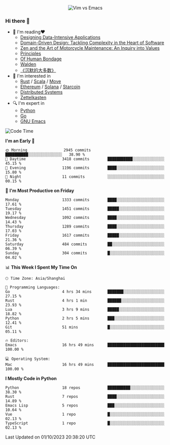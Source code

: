 <p align="center">
    <img src="https://gist.githubusercontent.com/coldnight/e696baffb094e71c96cb302118878eae/raw/40ea5053a6f66cc65f90f437e4173497da225958/banner.gif" alt="Vim vs Emacs" />
</p>

### Hi there 👋

- 📖 I'm reading❤️
    + [Designing Data-Intensive Applications](https://www.oreilly.com/library/view/designing-data-intensive-applications/9781491903063/)
    + [Domain-Driven Design: Tackling Complexity in the Heart of Software](https://www.dddcommunity.org/book/evans_2003/)
    + [Zen and the Art of Motorcycle Maintenance: An Inquiry into Values](https://en.wikipedia.org/wiki/Zen_and_the_Art_of_Motorcycle_Maintenance)
    + [Principles](https://www.principles.com/)
    + [Of Human Bondage](https://en.wikipedia.org/wiki/Of_Human_Bondage)
    + [Walden](https://en.wikipedia.org/wiki/Walden)
    + [《沉默的大多数》](https://en.wikipedia.org/wiki/Silent_majority)
- 🌱 I'm interested in
    + [Rust](https://www.rust-lang.org/) / [Scala](https://www.scala-lang.org/) / [Move](https://github.com/move-language/move/)
    + [Ethereum](https://ethereum.org/en/) / [Solana](https://solana.com/) / [Starcoin](https://github.com/starcoinorg/starcoin)
	+ [Distributed Systems](https://www.linuxzen.com/notes/topics/20200320174417_%E5%88%86%E5%B8%83%E5%BC%8F/)
	+ [Zettelkasten](https://www.linuxzen.com/notes/notes/20220120080920-slip_box/)
- 🔍 I'm expert in
    + [Python](https://www.python.org/)
    + [Go](https://go.dev/)
    + [GNU Emacs](https://www.gnu.org/software/emacs/)

<!--START_SECTION:waka-->
![Code Time](http://img.shields.io/badge/Code%20Time-2%2C403%20hrs%2050%20mins-blue)

**I'm an Early 🐤** 

```text
🌞 Morning                2945 commits        ██████████░░░░░░░░░░░░░░░   38.90 % 
🌆 Daytime                3418 commits        ███████████░░░░░░░░░░░░░░   45.15 % 
🌃 Evening                1196 commits        ████░░░░░░░░░░░░░░░░░░░░░   15.80 % 
🌙 Night                  11 commits          ░░░░░░░░░░░░░░░░░░░░░░░░░   00.15 % 
```
📅 **I'm Most Productive on Friday** 

```text
Monday                   1333 commits        ████░░░░░░░░░░░░░░░░░░░░░   17.61 % 
Tuesday                  1451 commits        █████░░░░░░░░░░░░░░░░░░░░   19.17 % 
Wednesday                1092 commits        ████░░░░░░░░░░░░░░░░░░░░░   14.43 % 
Thursday                 1289 commits        ████░░░░░░░░░░░░░░░░░░░░░   17.03 % 
Friday                   1617 commits        █████░░░░░░░░░░░░░░░░░░░░   21.36 % 
Saturday                 484 commits         ██░░░░░░░░░░░░░░░░░░░░░░░   06.39 % 
Sunday                   304 commits         █░░░░░░░░░░░░░░░░░░░░░░░░   04.02 % 
```


📊 **This Week I Spent My Time On** 

```text
🕑︎ Time Zone: Asia/Shanghai

💬 Programming Languages: 
Go                       4 hrs 34 mins       ███████░░░░░░░░░░░░░░░░░░   27.15 % 
Rust                     4 hrs 1 min         ██████░░░░░░░░░░░░░░░░░░░   23.93 % 
Lua                      3 hrs 9 mins        █████░░░░░░░░░░░░░░░░░░░░   18.82 % 
Python                   2 hrs 5 mins        ███░░░░░░░░░░░░░░░░░░░░░░   12.41 % 
Git                      51 mins             █░░░░░░░░░░░░░░░░░░░░░░░░   05.11 % 

🔥 Editors: 
Emacs                    16 hrs 49 mins      █████████████████████████   100.00 % 

💻 Operating System: 
Mac                      16 hrs 49 mins      █████████████████████████   100.00 % 
```

**I Mostly Code in Python** 

```text
Python                   18 repos            ██████████░░░░░░░░░░░░░░░   38.30 % 
Rust                     7 repos             ████░░░░░░░░░░░░░░░░░░░░░   14.89 % 
Emacs Lisp               5 repos             ███░░░░░░░░░░░░░░░░░░░░░░   10.64 % 
Vue                      1 repo              █░░░░░░░░░░░░░░░░░░░░░░░░   02.13 % 
TypeScript               1 repo              █░░░░░░░░░░░░░░░░░░░░░░░░   02.13 % 
```




 Last Updated on 01/10/2023 20:38:20 UTC
<!--END_SECTION:waka-->
